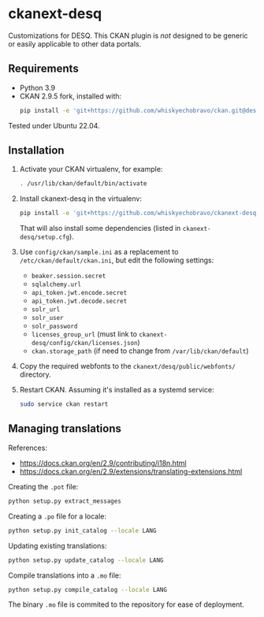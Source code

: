 # ckanext-desq

Customizations for DESQ. This CKAN plugin is *not* designed to be generic or
easily applicable to other data portals.


## Requirements

- Python 3.9
- CKAN 2.9.5 fork, installed with:
  ```bash
  pip install -e 'git+https://github.com/whiskyechobravo/ckan.git@desq-2.9.5#egg=ckan[requirements]'
  ```

Tested under Ubuntu 22.04.


## Installation

1. Activate your CKAN virtualenv, for example:
   ```bash
   . /usr/lib/ckan/default/bin/activate
   ```

2. Install ckanext-desq in the virtualenv:
   ```bash
   pip install -e 'git+https://github.com/whiskyechobravo/ckanext-desq.git#egg=ckanext-desq'
   ```

   That will also install some dependencies (listed in `ckanext-desq/setup.cfg`).

3. Use `config/ckan/sample.ini` as a replacement to
   `/etc/ckan/default/ckan.ini`, but edit the following settings:

    - `beaker.session.secret`
    - `sqlalchemy.url`
    - `api_token.jwt.encode.secret`
    - `api_token.jwt.decode.secret`
    - `solr_url`
    - `solr_user`
    - `solr_password`
    - `licenses_group_url` (must link to `ckanext-desq/config/ckan/licenses.json`)
    - `ckan.storage_path` (if need to change from `/var/lib/ckan/default`)

4. Copy the required webfonts to the `ckanext/desq/public/webfonts/` directory.

5. Restart CKAN. Assuming it's installed as a systemd service:
   ```bash
   sudo service ckan restart
   ```


## Managing translations

References:
- https://docs.ckan.org/en/2.9/contributing/i18n.html
- https://docs.ckan.org/en/2.9/extensions/translating-extensions.html

Creating the `.pot` file:

```bash
python setup.py extract_messages
```

Creating a `.po` file for a locale:

```bash
python setup.py init_catalog --locale LANG
```

Updating existing translations:

```bash
python setup.py update_catalog --locale LANG
```

Compile translations into a `.mo` file:

```bash
python setup.py compile_catalog --locale LANG
```

The binary `.mo` file is commited to the repository for ease of deployment.
